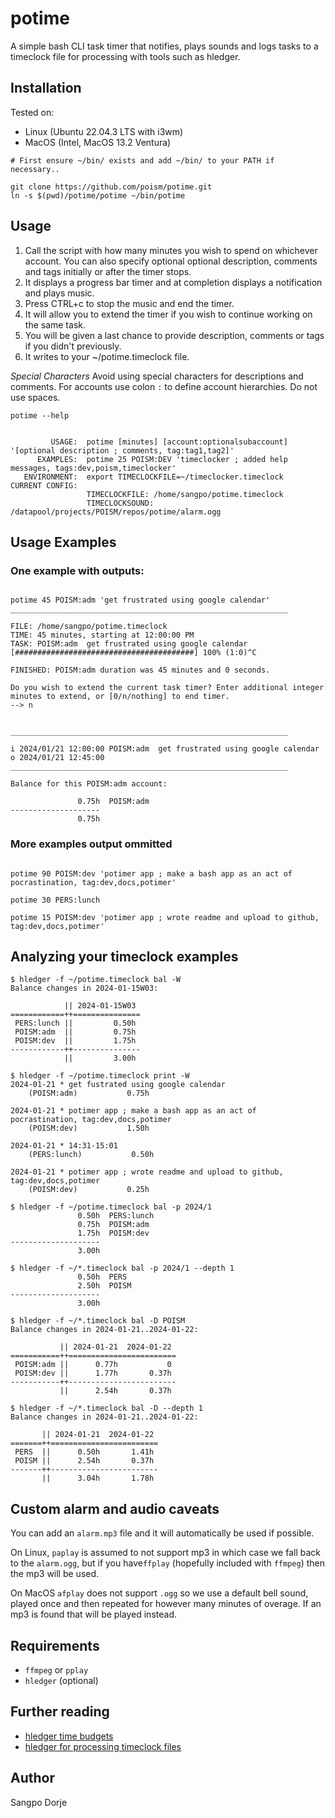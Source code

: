 # potime
A simple bash CLI task timer that notifies, plays sounds and logs tasks to a timeclock file for processing with tools such as hledger.



## Installation

Tested on:
- Linux (Ubuntu 22.04.3 LTS with i3wm)
- MacOS (Intel, MacOS 13.2 Ventura)


```
# First ensure ~/bin/ exists and add ~/bin/ to your PATH if necessary..

git clone https://github.com/poism/potime.git
ln -s $(pwd)/potime/potime ~/bin/potime

```


## Usage



1. Call the script with how many minutes you wish to spend on whichever account.  You can also specify optional optional description, comments and tags initially or after the timer stops.
2. It displays a progress bar timer and at completion displays a notification and plays music.
3. Press CTRL+c to stop the music and end the timer.
4. It will allow you to extend the timer if you wish to continue working on the same task.
5. You will be given a last chance to provide description, comments or tags if you didn't previously.
6. It writes to your ~/potime.timeclock file.

*Special Characters*
Avoid using special characters for descriptions and comments.
For accounts use colon `:` to define account hierarchies. Do not use spaces.


```
potime --help


         USAGE:  potime [minutes] [account:optionalsubaccount] '[optional description ; comments, tag:tag1,tag2]'
      EXAMPLES:  potime 25 POISM:DEV 'timeclocker ; added help messages, tags:dev,poism,timeclocker'
   ENVIRONMENT:  export TIMECLOCKFILE=~/timeclocker.timeclock
CURRENT CONFIG:
                 TIMECLOCKFILE: /home/sangpo/potime.timeclock
                 TIMECLOCKSOUND: /datapool/projects/POISM/repos/potime/alarm.ogg
```

## Usage Examples


### One example with outputs:
```

potime 45 POISM:adm 'get frustrated using google calendar'
______________________________________________________________

FILE: /home/sangpo/potime.timeclock
TIME: 45 minutes, starting at 12:00:00 PM
TASK: POISM:adm  get frustrated using google calendar
[########################################] 100% (1:0)^C

FINISHED: POISM:adm duration was 45 minutes and 0 seconds.

Do you wish to extend the current task timer? Enter additional integer minutes to extend, or [0/n/nothing] to end timer.
--> n


______________________________________________________________

i 2024/01/21 12:00:00 POISM:adm  get frustrated using google calendar
o 2024/01/21 12:45:00
______________________________________________________________

Balance for this POISM:adm account:

               0.75h  POISM:adm
--------------------
               0.75h

```

### More examples output ommitted

```

potime 90 POISM:dev 'potimer app ; make a bash app as an act of pocrastination, tag:dev,docs,potimer'

potime 30 PERS:lunch 

potime 15 POISM:dev 'potimer app ; wrote readme and upload to github, tag:dev,docs,potimer'

```

## Analyzing your timeclock examples

```
$ hledger -f ~/potime.timeclock bal -W
Balance changes in 2024-01-15W03:

            || 2024-01-15W03 
============++===============
 PERS:lunch ||         0.50h 
 POISM:adm  ||         0.75h 
 POISM:dev  ||         1.75h 
------------++---------------
            ||         3.00h 

```

```
$ hledger -f ~/potime.timeclock print -W
2024-01-21 * get fustrated using google calendar
    (POISM:adm)           0.75h

2024-01-21 * potimer app ; make a bash app as an act of pocrastination, tag:dev,docs,potimer
    (POISM:dev)           1.50h

2024-01-21 * 14:31-15:01
    (PERS:lunch)           0.50h

2024-01-21 * potimer app ; wrote readme and upload to github, tag:dev,docs,potimer
    (POISM:dev)           0.25h

```

```
$ hledger -f ~/potime.timeclock bal -p 2024/1
               0.50h  PERS:lunch
               0.75h  POISM:adm
               1.75h  POISM:dev
--------------------
               3.00h

```

```
$ hledger -f ~/*.timeclock bal -p 2024/1 --depth 1
               0.50h  PERS
               2.50h  POISM
--------------------
               3.00h

```

```
$ hledger -f ~/*.timeclock bal -D POISM
Balance changes in 2024-01-21..2024-01-22:

           || 2024-01-21  2024-01-22 
===========++========================
 POISM:adm ||      0.77h           0 
 POISM:dev ||      1.77h       0.37h 
-----------++------------------------
           ||      2.54h       0.37h 
```

```
$ hledger -f ~/*.timeclock bal -D --depth 1
Balance changes in 2024-01-21..2024-01-22:

       || 2024-01-21  2024-01-22 
=======++========================
 PERS  ||      0.50h       1.41h 
 POISM ||      2.54h       0.37h 
-------++------------------------
       ||      3.04h       1.78h 
```

## Custom alarm and audio caveats

You can add an `alarm.mp3` file and it will automatically be used if possible.

On Linux, `paplay` is assumed to not support mp3 in which case we fall back to the `alarm.ogg`, but if you have`ffplay` (hopefully included with `ffmpeg`) then the mp3 will be used.

On MacOS `afplay` does not support `.ogg` so we use a default bell sound, played once and then repeated for however many minutes of overage. If an mp3 is found that will be played instead.





## Requirements

 - `ffmpeg` or `pplay`
 - `hledger` (optional)


## Further reading

- [hledger time budgets](https://hledger.org/time-planning.html#how-to-set-up-a-time-budget)
- [hledger for processing timeclock files](https://hledger.org/1.32/hledger.html#timeclock)

## Author
Sangpo Dorje
